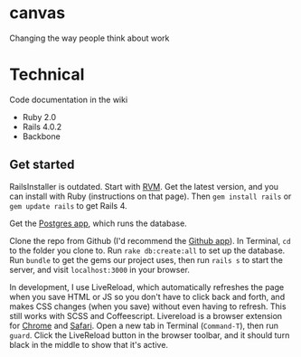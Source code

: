 canvas
======

Changing the way people think about work

# Technical
Code documentation in the wiki
* Ruby 2.0
* Rails 4.0.2
* Backbone

## Get started
RailsInstaller is outdated. Start with [RVM](http://rvm.io/). Get the latest version, and you can install with Ruby (instructions on that page). Then `gem install rails` or `gem update rails` to get Rails 4.

Get the [Postgres app](http://postgresapp.com/), which runs the database. 

Clone the repo from Github (I'd recommend the [Github app](http://mac.github.com/)). In Terminal, `cd` to the folder you clone to. Run `rake db:create:all` to set up the database. Run `bundle` to get the gems our project uses, then run `rails s` to start the server, and visit `localhost:3000` in your browser.

In development, I use LiveReload, which automatically refreshes the page when you save HTML or JS so you don't have to click back and forth, and makes CSS changes (when you save) without even having to refresh. This still works with SCSS and Coffeescript. Livereload is a browser extension for [Chrome](https://chrome.google.com/webstore/detail/livereload/jnihajbhpnppcggbcgedagnkighmdlei?hl=en) and [Safari](http://download.livereload.com/2.0.9/LiveReload-2.0.9.safariextz). Open a new tab in Terminal (`Command-T`), then run `guard`. Click the LiveReload button in the browser toolbar, and it should turn black in the middle to show that it's active.